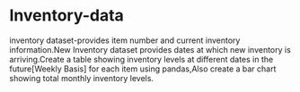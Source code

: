 # Inventory-data
inventory dataset-provides item number and current inventory information.New Inventory dataset provides dates at which new inventory is arriving.Create a table showing inventory levels at different dates in the future[Weekly Basis] for each item using pandas,Also create a bar chart showing total monthly inventory levels. 
